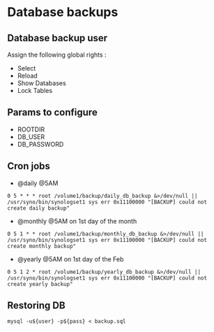 Database backups
================

Database backup user
-------------------
Assign the following global rights :

* Select
* Reload
* Show Databases
* Lock Tables

Params to configure
-------------------
* ROOTDIR
* DB_USER
* DB_PASSWORD

Cron jobs
---------
* @daily @5AM
```
0 5 * * * root /volume1/backup/daily_db_backup &>/dev/null || /usr/syno/bin/synologset1 sys err 0x11100000 "[BACKUP] could not create daily backup"
```
* @monthly @5AM on 1st day of the month
```
0 5 1 * * root /volume1/backup/monthly_db_backup &>/dev/null || /usr/syno/bin/synologset1 sys err 0x11100000 "[BACKUP] could not create monthly backup"
```

* @yearly @5AM on 1st day of the Feb
```
0 5 1 2 * root /volume1/backup/yearly_db_backup &>/dev/null || /usr/syno/bin/synologset1 sys err 0x11100000 "[BACKUP] could not create yearly backup"
```

Restoring DB
------------
```
mysql -u${user} -p${pass} < backup.sql
```
